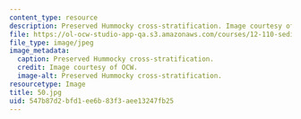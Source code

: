 ```yaml
---
content_type: resource
description: Preserved Hummocky cross-stratification. Image courtesy of OCW.
file: https://ol-ocw-studio-app-qa.s3.amazonaws.com/courses/12-110-sedimentary-geology-fall-2004/547b87d2bfd1ee6b83f3aee13247fb25_50.jpg
file_type: image/jpeg
image_metadata:
  caption: Preserved Hummocky cross-stratification.
  credit: Image courtesy of OCW.
  image-alt: Preserved Hummocky cross-stratification.
resourcetype: Image
title: 50.jpg
uid: 547b87d2-bfd1-ee6b-83f3-aee13247fb25
---
```

